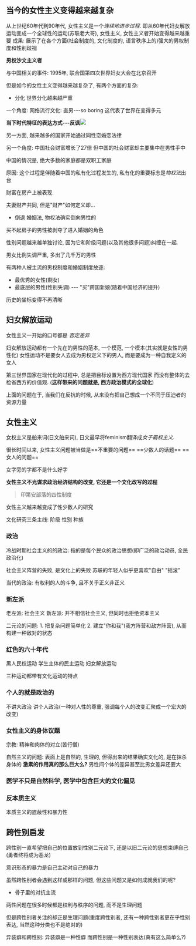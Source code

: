 
## 当今的女性主义变得越来越复杂
从上世纪60年代到90年代, 女性主义是一个*连续地进步过程*. 即从60年代妇女解放运动变成一个全球性的运动(苏联老大哥), 女性主义, 女性主义者开始变得越来越重要
成果: 展示了在各个方面(社会制度的, 文化制度的, 语言秩序上的)强大的男权制度和性别歧视


**男权沙文主义者**

与中国相关的事件:
1995年, 联合国第四次世界妇女大会在北京召开


但是如今的女性主义变得越来越复杂了, 有两个方面的复杂:
- 分化
世界分化越来越严重

一个角度:
网络流行文化:
直男---so boring
这代表了世界在变得多元


**当下时代特征的表达方式---反讽**![](https://picture-bed-1301848969.cos.ap-shanghai.myqcloud.com/20220527110709.png)



另一方面, 越来越多的国家开始通过同性恋婚恋法律


另一个角度:
中国社会财富增长了27倍
但中国的社会财富却主要集中在男性手中

中国的情况是, 绝大多数的家庭都是双职工家庭

原因: 这个过程是伴随着中国的私有化过程发生的, 私有化的重要标志是*物权法*出台

财富在房产上被表现.

夫妻财产共同, 但是"财产"如何定义却...

- 倒退
婚姻法, 物权法确实倒向男性的

买不起房子的男性被剥夺了进入婚姻的角色

性别问题越来越单独讨论, 因为它和阶级问题(以及其他很多问题)纠缠在一起.


男女比例失调严重, 多出了几千万的男性

有两种人被主流的男权制度和婚姻制度放逐:
- 最优秀的女性(剩女)
- 最底层的男性(性别失调) --- "买"跨国新娘(随着中国经济的提升)


历史的坐标变得不再清晰


## 妇女解放运动

女性主义一开始的口号都是 *否定差异*

妇女解放运动都有一个先在的男性的范本, 一个模范, 一个模本(其实就是女性的男性化)
女性运动不是要女人去成为男权定义下的男人, 而是要成为一种自我定义的女人

第三世界国家在现代化的过程中, 总是把目标设置为西方现代国家 而没有整体的去检省西方的价值观. (**这样带来的问题就是, 西方政治模式的全球化**)

上面的问题在于, 当我们在反抗的时候, 从来没有把自己想成一个不同于压迫者的资源力量



## 女性主义

女权主义是舶来词(日文舶来词), 日文最早将feminism翻译成*女子霸权主义*. 

很长时间以来, 女性主义问题被当做是==不重要的问题== ==少数人的话题== ==女人的问题== 

女字旁的字都不是什么好字


**女性主义不光谋求政治经济结构的改变, 它还是一个文化改写的过程**


> 印第安部落的四性制度


女性主义越来越变成了性少数人的研究


文化研究三条主线: 阶级 性别 种族


### 政治

冷战时期社会主义的的政治: 指的是每个民众的政治思想(即广泛的政治动员, 全民政治化)


社会主义阵营的失败, 是文化上的失败
苏联的年轻人似乎更喜欢"自由" "摇滚"

当代的政治: 有权利的人的斗争, 且不关乎正义非正义


### 新左派
老左派: 社会主义
新左派: 并不相信社会主义, 但同时也拒绝资本主义

二元论的问题: 1. 把复杂问题简单化 2. 建立"你和我"(我方阵营和敌方阵营), 从而构建一种敌对的状态


### 红色的六十年代
黑人民权运动
学生主体的民主运动
妇女解放运动

三种运动都带有文化运动的特点

### 个人的就是政治的
不讲大政治
讲个人政治(一种对人性的尊重, 强调每个人的改变汇聚成一个宏大的改变)

### 女性主义的身体议题
宗教: 精神和肉体的对立(苦行僧)

自然主义的问题:  表面上是自然的, 生理的,  但得出来的结果确实文化的, 是在抹杀身体的
**激素的作用真的那么巨大么?**
男性间个体的差异甚至比男女差异还要大


### 医学不只是自然科学, 医学中包含巨大的文化偏见


### 反本质主义
本质主义的遮蔽性和暴力性



## 跨性别启发
跨性别一直希望把自己的位置放到性别二元论下, 还是以旧二元论的思想束缚自己(勇者终将成为恶龙)

意识形态的暴力是自己主动对自己的暴力


虽然跨性别者会遇到这样或那样的问题, 但这些问题又是如何成就我们的呢?
- 骨子里的对抗主流



两性问题在很多时候都是权利与秩序的问题, 而不是生理问题

但是跨性别者关注的却正是生理问题(重度跨性别者, 还有一种跨性别者更在乎性别表达, 当然这种分类也不是绝对的)


异装癖和跨性别:
异装癖是一种性癖
而跨性别是一种性别表达(真有这么简单么?)